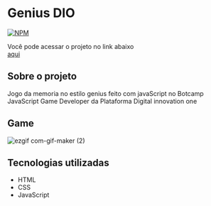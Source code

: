 # Genius DIO
[![NPM](https://img.shields.io/npm/l/react)](https://github.com/Daniel-lins/Genius---DIO/blob/main/LICENSE) 

Você pode acessar o projeto no link abaixo<br>
<a href="https://genius-dio.vercel.app/">aqui </a>

## Sobre o projeto
Jogo da memoria no estilo genius feito com javaScript no Botcamp JavaScript Game Developer da Plataforma Digital innovation one


## Game
![ezgif com-gif-maker (2)](https://user-images.githubusercontent.com/71731815/124796336-6ec42900-df27-11eb-8d53-6f07b595cc3a.gif)

## Tecnologias utilizadas

- HTML
- CSS
- JavaScript
